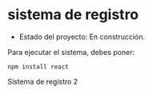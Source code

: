 <h1>sistema de registro</h1>

- Estado del proyecto: En construcción.

Para ejecutar el sistema, debes poner:

```npm install react```

Sistema de registro 2

